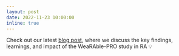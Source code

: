 ```yaml
---
layout: post
date: 2022-11-23 10:00:00
inline: true
---
```


Check out our latest <a href="https://www.andrewcreagh.com//blog/2022/WeaRAble-PRO/" target="blank">blog post</a>, where we discuss the key findings, learnings, and impact of the WeaRAble-PRO study in RA 💡